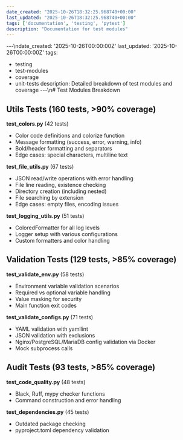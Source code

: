 ```yaml
---
date_created: "2025-10-26T18:32:25.968740+00:00"
last_updated: "2025-10-26T18:32:25.968740+00:00"
tags: ['documentation', 'testing', 'pytest']
description: "Documentation for test modules"
---
```


---\ndate_created: '2025-10-26T00:00:00Z'
last_updated: '2025-10-26T00:00:00Z'
tags:
- testing
- test-modules
- coverage
- unit-tests
description: Detailed breakdown of test modules and coverage
---\n# Test Modules Breakdown

## Utils Tests (160 tests, >90% coverage)

**test_colors.py** (42 tests)
- Color code definitions and colorize function
- Message formatting (success, error, warning, info)
- Bold/header formatting and separators
- Edge cases: special characters, multiline text

**test_file_utils.py** (67 tests)
- JSON read/write operations with error handling
- File line reading, existence checking
- Directory creation (including nested)
- File searching by extension
- Edge cases: empty files, encoding issues

**test_logging_utils.py** (51 tests)
- ColoredFormatter for all log levels
- Logger setup with various configurations
- Custom formatters and color handling

## Validation Tests (129 tests, >85% coverage)

**test_validate_env.py** (58 tests)
- Environment variable validation scenarios
- Required vs optional variable handling
- Value masking for security
- Main function exit codes

**test_validate_configs.py** (71 tests)
- YAML validation with yamllint
- JSON validation with exclusions
- Nginx/PostgreSQL/MariaDB config validation via Docker
- Mock subprocess calls

## Audit Tests (93 tests, >85% coverage)

**test_code_quality.py** (48 tests)
- Black, Ruff, mypy checker functions
- Command construction and error handling

**test_dependencies.py** (45 tests)
- Outdated package checking
- pyproject.toml dependency validation
